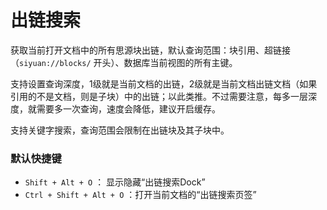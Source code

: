 
# 出链搜索

获取当前打开文档中的所有思源块出链，默认查询范围：块引用、超链接（`siyuan://blocks/` 开头）、数据库当前视图的所有主键。

支持设置查询深度，1级就是当前文档的出链，2级就是当前文档出链文档（如果引用的不是文档，则是子块）中的出链；以此类推。不过需要注意，每多一层深度，就需要多一次查询，速度会降低，建议开启缓存。

支持关键字搜索，查询范围会限制在出链块及其子块中。

### 默认快捷键

* `Shift + Alt + O` ： 显示隐藏“出链搜索Dock”
* `Ctrl + Shift + Alt + O` ：打开当前文档的“出链搜索页签”

